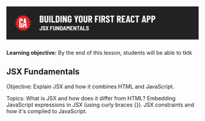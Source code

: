 # ![Building Your First React App - JSX Fundamentals](./assets/hero.png)

**Learning objective:** By the end of this lesson, students will be able to tktk

## JSX Fundamentals

Objective: Explain JSX and how it combines HTML and JavaScript.

Topics:
What is JSX and how does it differ from HTML?
Embedding JavaScript expressions in JSX (using curly braces {}).
JSX constraints and how it's compiled to JavaScript.